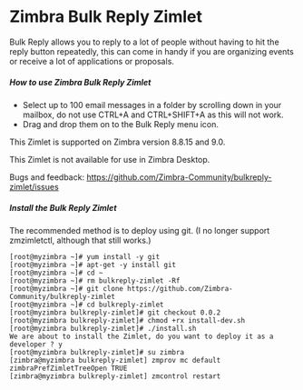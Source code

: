 Zimbra Bulk Reply Zimlet
==========

Bulk Reply allows you to reply to a lot of people without having to hit the reply button repeatedly, this can come in handy if you are organizing events or receive a lot of applications or proposals.

##### How to use Zimbra Bulk Reply Zimlet

- Select up to 100 email messages in a folder by scrolling down in your mailbox, do not use CTRL+A and CTRL+SHIFT+A as this will not work.
- Drag and drop them on to the Bulk Reply menu icon.

This Zimlet is supported on Zimbra version 8.8.15 and 9.0.

This Zimlet is not available for use in Zimbra Desktop.

Bugs and feedback: https://github.com/Zimbra-Community/bulkreply-zimlet/issues

##### Install the Bulk Reply Zimlet
The recommended method is to deploy using git. (I no longer support zmzimletctl, although that still works.)

    [root@myzimbra ~]# yum install -y git 
    [root@myzimbra ~]# apt-get -y install git
    [root@myzimbra ~]# cd ~
    [root@myzimbra ~]# rm bulkreply-zimlet -Rf
    [root@myzimbra ~]# git clone https://github.com/Zimbra-Community/bulkreply-zimlet
    [root@myzimbra ~]# cd bulkreply-zimlet
    [root@myzimbra bulkreply-zimlet]# git checkout 0.0.2
    [root@myzimbra bulkreply-zimlet]# chmod +rx install-dev.sh
    [root@myzimbra bulkreply-zimlet]# ./install.sh
    We are about to install the Zimlet, do you want to deploy it as a developer ? y
    [root@myzimbra bulkreply-zimlet]# su zimbra
    [zimbra@myzimbra bulkreply-zimlet] zmprov mc default zimbraPrefZimletTreeOpen TRUE
    [zimbra@myzimbra bulkreply-zimlet] zmcontrol restart
